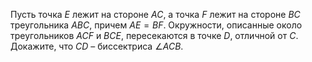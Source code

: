 Пусть точка $E$ лежит на стороне $AC$, а точка $F$ лежит на стороне $BC$ треугольника $ABC$, причем $AE=BF$. Окружности, описанные около треугольников $ACF$ и $BCE$, пересекаются в точке $D$, отличной от $C$. Докажите, что $CD$ – биссектриса  $\angle ACB$.